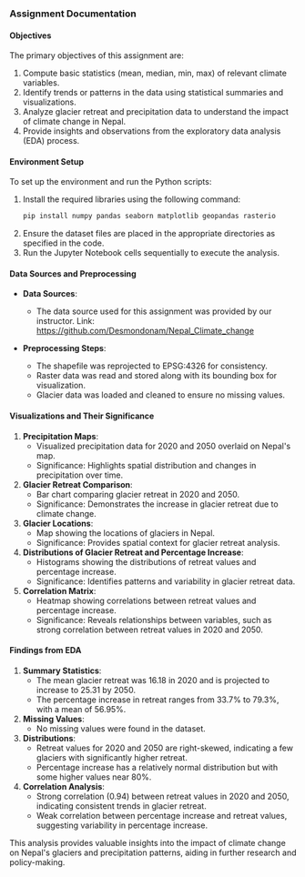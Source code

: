 ### Assignment Documentation

#### Objectives

The primary objectives of this assignment are:

1. Compute basic statistics (mean, median, min, max) of relevant climate variables.
2. Identify trends or patterns in the data using statistical summaries and visualizations.
3. Analyze glacier retreat and precipitation data to understand the impact of climate change in Nepal.
4. Provide insights and observations from the exploratory data analysis (EDA) process.

#### Environment Setup

To set up the environment and run the Python scripts:

1. Install the required libraries using the following command:
   ```bash
   pip install numpy pandas seaborn matplotlib geopandas rasterio
   ```
2. Ensure the dataset files are placed in the appropriate directories as specified in the code.
3. Run the Jupyter Notebook cells sequentially to execute the analysis.

#### Data Sources and Preprocessing

- **Data Sources**:

  - The data source used for this assignment was provided by our instructor. Link: https://github.com/Desmondonam/Nepal_Climate_change

- **Preprocessing Steps**:
  - The shapefile was reprojected to EPSG:4326 for consistency.
  - Raster data was read and stored along with its bounding box for visualization.
  - Glacier data was loaded and cleaned to ensure no missing values.

#### Visualizations and Their Significance

1. **Precipitation Maps**:
   - Visualized precipitation data for 2020 and 2050 overlaid on Nepal's map.
   - Significance: Highlights spatial distribution and changes in precipitation over time.
2. **Glacier Retreat Comparison**:
   - Bar chart comparing glacier retreat in 2020 and 2050.
   - Significance: Demonstrates the increase in glacier retreat due to climate change.
3. **Glacier Locations**:
   - Map showing the locations of glaciers in Nepal.
   - Significance: Provides spatial context for glacier retreat analysis.
4. **Distributions of Glacier Retreat and Percentage Increase**:
   - Histograms showing the distributions of retreat values and percentage increase.
   - Significance: Identifies patterns and variability in glacier retreat data.
5. **Correlation Matrix**:
   - Heatmap showing correlations between retreat values and percentage increase.
   - Significance: Reveals relationships between variables, such as strong correlation between retreat values in 2020 and 2050.

#### Findings from EDA

1. **Summary Statistics**:
   - The mean glacier retreat was 16.18 in 2020 and is projected to increase to 25.31 by 2050.
   - The percentage increase in retreat ranges from 33.7% to 79.3%, with a mean of 56.95%.
2. **Missing Values**:
   - No missing values were found in the dataset.
3. **Distributions**:
   - Retreat values for 2020 and 2050 are right-skewed, indicating a few glaciers with significantly higher retreat.
   - Percentage increase has a relatively normal distribution but with some higher values near 80%.
4. **Correlation Analysis**:
   - Strong correlation (0.94) between retreat values in 2020 and 2050, indicating consistent trends in glacier retreat.
   - Weak correlation between percentage increase and retreat values, suggesting variability in percentage increase.

This analysis provides valuable insights into the impact of climate change on Nepal's glaciers and precipitation patterns, aiding in further research and policy-making.

